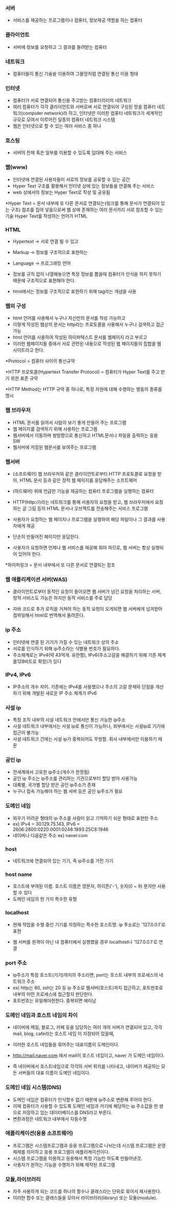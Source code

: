 ### 서버 

* 서비스를 제공하는 프로그램이나 컴퓨터, 정보제공 역할을 하는 컴퓨터

### 클라이언트 

* 서버에 정보를 요청하고 그 결과를 돌려받는 컴퓨터

### 네트워크 

* 컴퓨터들이 통신 기술을 이용하여 그물망처럼 연결된 통신 이용 형태

### 인터넷 

* 컴퓨터가 서로 연결되어 통신을 주고받는 컴퓨터끼리의 네트워크
* 여러 컴퓨터가 각각 클라이언트와 서버로써 서로 연결되어 구성된 망을 컴퓨터 네트워크(computer network)라 하고, 인터넷은 이러한 컴퓨터 네트워크가 세계적인 규모로 모여서 이루어진 일종의 컴퓨터 네트워크 시스템
* 웹은 인터넷으로 할 수 있는 여러 서비스 중 하나

### 호스팅

* 서버의 전체 혹은 일부를 이용할 수 있도록 임대해 주는 서비스

### 웹(www) 

* 인터넷에 연결된 사용자들이 서로의 정보를 공유할 수 있는 공간
* Hyper Text 구조를 활용해서 인터넷 상에 있는 정보들을 연결해 주는 서비스
* web 상에서의 정보는 Hyper Text로 작성 및 공유됨
               
*Hyper Text = 문서 내부에 또 다른 문서로 연결되는(링크를 통해 문서가 연결되어 있는 구조) 참조를 집어 넣음으로써
                   웹 상에 존재하는 여러 문서끼리 서로 참조할 수 있는 기술
                   Hyper Text를 작성하는 언어가 HTML

### HTML

* Hypertext -> 서로 연결 될 수 있고 

* Markup -> 정보를 구조적으로 표현하는

* Language -> 프로그래밍 언어

* 정보를 규칙 없이 나열해놓으면 특정 정보를 뽑을때 컴퓨터가 인식을 하지 못하기 때문에 구조적으로 표현해야 한다. 

* html에서는 정보를 구조적으로 표현하기 위해 tag라는 개념을 사용


### 웹의 구성 

* html 언어를 사용해서 누구나 자신만의 문서를 작성 가능하고
* 이렇게 작성된 웹상의 문서는 http라는 프로토콜을 사용해서 누구나 검색하고 접근 가능
* html 언어를 사용하여 작성된 하이퍼텍스트 문서를 웹페이지 라고 부르고
* 이러한 웹페이지들 중에서 서로 관련된 내용으로 작성된 웹 페이지들의 집합을 웹 사이트라고 한다.

*Protocol = 컴퓨터 사이의 통신규약

*HTTP 프로토콜(Hypertext Transfer Protocol) = 컴퓨터가 Hyper Text를 주고 받기 위한 표준 규약

*HTTP Method는 HTTP 규약 중 하나로, 특정 자원에 대해 수행하는 행동의 종류를 명시

### 웹 브라우저

* HTML 문서를 읽어서 사람이 보기 좋게 만들어 주는 프로그램
* 웹 페이지를 검색하기 위해 사용하는 프로그램
* 웹서버에서 이동하며 쌍방향으로 통신하고 HTML문서나 파일을 출력하는 응용 SW
* 웹서버에 저장된 웹문서를 보여주는 프로그램

### 웹서버 

* (소프트웨어) 웹 브라우저와 같은 클라이언트로부터 HTTP 프로토콜로 요청을 받아, HTML 문서 등과 같은 정적 웹 페이지를 응답해주는 소프트웨어

* (하드웨어) 위에 언급한 기능을 제공하는 컴퓨터 프로그램을 실행하는 컴퓨터
     
* HTTP(http://)라는 네트워크를 통해 사용자의 요청을 받고, 웹 브라우저에서 요청하는 글 그림 등의 HTML 문서나 오브젝트를 전송해주는 서비스 프로그램

* 사용자가 요청하는 웹 페이지나 프로그램을 실행하여 해당 파일이나 그 결과를 사용자에게 제공

* 단순히 만들어진 페이지만 응답한다.

* 사용자가 요청하면 언제나 웹 서비스를 제공해 줘야 하므로, 웹 서버는 항상 실행되어 있어야 한다.

*하이퍼링크 = 문서 내부에서 또 다른 문서로 연결되는 참조

### 웹 애플리케이션 서버(WAS) 

* 클라이언트로부터 동적인 요청이 들어오면 웹 서버가 넘긴 요청을 처리하는 서버, 정적 서비스도 가능은 하지만 동적 서비스를 주로 담당

* 자바 코드로 추가 로직을 거쳐야 하는 동적 요청이 오게되면 웹 서버에게 넘겨받아 컴파일해서 html로 번역해서 돌려준다. 

### ip 주소

* 인터넷에 연결 된 기기가 가질 수 있는 네트워크 상의 주소
* 서로를 인식하기 위해 ip주소라는 식별용 번호가 필요하다.
* 주소체계로는 IPv4(약 43억개. 유한함), IPv6(주소고갈을 해결하기 위해 기존 체계를128비트로 확장)가 있다


### IPv4, IPv6 

* IP주소의 개수 차이. 기존에는 IPv4를 사용했으나 주소의 고갈 문제와 단점을 개선하기 위해 개발된 새로운 IP 주소 체계가 IPv6


### 사설 ip

* 특정 조직 내부의 사설 네트워크 안에서만 통신 가능한 ip주소
* 사설 네트워크 내부에서는 사설 ip로 통신이 가능하나, 외부에서는 사설ip로 기기에 접근이 불가능
* 사설 네트워크 간에는 사설 ip가 중복되어도 무방함. 회사 내부에서만 이용하기 때문


### 공인 ip

* 전세계에서 고유한 ip주소(개수가 한정됨)
* 공인 ip 주소는 ip주소를 관리하는 기관으로부터 할당 받아 사용가능
* 대륙별, 국가별 할당 받은 공인 ip주소가 존재
* 누구나 접속 가능해야 하는 웹 서버 등은 공인 ip주소가 필요


### 도메인 네임 

* 외우기 어려운 형태의 ip 주소를 사람이 읽고 기억하기 쉬운 형태로 표현한 주소
* ex) IPv4 = 30.129.75.143, IPv6 = 2606:2800:0220:0001:0248:1893:25C8:1946 
* 네이버나 다음같은 주소 ex) naver.com


### host 

* 네트워크에 연결되어 있는 기기, 즉 ip주소를 가진 기기


### host name 

* 호스트에 부여된 이름. 호스트 이름은 영문자, 하이픈('-'), 숫자(0 ~ 9) 문자만 사용할 수 있다
* 도메인 네임의 한 가지 특수한 유형

### localhost 

* 현재 작업을 수행 중인 기기를 지칭하는 특수한 호스트명. ip 주소로는 '127.0.0.1'로 표현
              
* 웹 서버를 원격이 아닌 내 컴퓨터에서 실행했을 경우 localhost나 '127.0.0.1'로 연결

### port 주소 

* ip주소가 특정 호스트(기기)까지의 주소라면, port는 호스트 내부의 프로세스의 네트워크 주소 
* ex) http는 80, ssh는 20 등 ip 주소로 웹서버(호스트)까지 접근하고, 포트번호로 내부의 어떤 프로세스에 접근할지 판단한다.  
* 포트번호는 유일해야한한다. 중복되면 에러남


### 도메인 네임과 호스트 네임의 차이

* 네이버에 메일, 블로그, 카페 등을 담당하는 여러 개의 서버가 연결되어 있고, 각각 mail, blog, cafe라는 호스트 네임 이 지정되어 있을때,

* 이러한 호스트 네임들을 묶어주는 대표이름이 도메인이다.

* http://mail.naver.com 에서 mail이 호스트 네임이고, naver 가 도메인 네임이다.

* 즉 네이버에서 호스트네임으로 각각의 서버 위치를 나타내고, 네이버가 제공하는 모든 서버들의 대표 이름이 도메인 네임이다.


### 도메인 네임 시스템(DNS) 

* 도메인 네임은 컴퓨터가 인식할수 없기 때문에 ip주소로 변환해 주어야 한다.
* 이때 컴퓨터가 사용할 수 있도록 도메인 네임과 거기에 해당하는 ip 주소값을 한 쌍으로 저장하고 있는 데이터베이스를 DNS라고 부른다. 
* 변환과정은 네트워크 내부에서 자동수행

### 애플리케이션(응용 소프트웨어) 

* 프로그램은 시스템프로그램과 응용 프로그램으로 나뉘는데 시스템 프로그램은 운영 체제를 의미하고 응용 프로그램이 애플리케이션이다. 
* 시스템 프로그램을 이용하고 응용해서 특정 기능만 하도록 만들어낸것.
* 사용자가 원하는 기능을 수행하기 위해 제작된 프로그램

### 모듈,라이브러리 

* 자주 사용하게 되는 코드를 하나의 함수나 클래스라는 단위로 묶어서 재사용한다. 
* 이러한 함수 또는 클래스들을 모아서 라이브러리(library) 또는 모듈(module).






